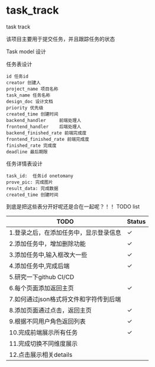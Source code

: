 # task_track
task track

该项目主要用于提交任务，并且跟踪任务的状态

Task model 设计

任务表设计
```
id 任务id 
creator 创建人 
project_name 项目名称
task_name 任务名称
design_doc 设计文档
priority 优先级
created_time 创建时间
backend_handler     前端处理人
frontend_handler    后端处理人
backend_finished_rate 前端完成度
frontend_finished_rate 前端完成度
finished_rate 完成度
deadline 最后期限
```

任务详情表设计
```
task_id:  任务id onetomany
prove_pic: 完成图片
result_data: 完成数据
created_time 创建时间
```


到底是把这些表分开好呢还是合在一起呢？！！
TODO list

|TODO|Status|
|-|-|
|1.登录之后，在添加任务中，显示登录信息|✓|
|2.添加任务中，增加删除功能|✓|
|3.添加任务中,输入框改大一些|✓|
|4.添加任务中,完成后端|✓|
|5.研究一下github CI/CD||
|6.每个页面添加返回主页|✓|
|7.如何通过json格式将文件和字符传到后端||
|8.添加页面通过点击，返回主页|✓|
|9.根据不同用户角色返回列表|✓|
|10.完成前端展示所有任务|✓|
|11.完成切换不同维度展示||
|12.点击展示相关details||


